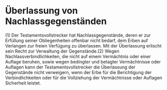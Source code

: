 # Überlassung von Nachlassgegenständen

(1) Der Testamentsvollstrecker hat Nachlassgegenstände, deren er zur Erfüllung seiner Obliegenheiten offenbar nicht bedarf, dem Erben auf Verlangen zur freien Verfügung zu überlassen. Mit der Überlassung erlischt sein Recht zur Verwaltung der Gegenstände.(2) Wegen Nachlassverbindlichkeiten, die nicht auf einem Vermächtnis oder einer Auflage beruhen, sowie wegen bedingter und betagter Vermächtnisse oder Auflagen kann der Testamentsvollstrecker die Überlassung der Gegenstände nicht verweigern, wenn der Erbe für die Berichtigung der Verbindlichkeiten oder für die Vollziehung der Vermächtnisse oder Auflagen Sicherheit leistet. 

